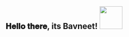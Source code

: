 <div align="center">
<h2> 𝐇𝐞𝐥𝐥𝐨 𝐭𝐡𝐞𝐫𝐞, its Bavneet! <img src="https://th.bing.com/th/id/R.64586bcd321bb40dd2f18b0ab4a767a4?rik=wiMoMLgE2V8vMg&riu=http%3a%2f%2fmedia.giphy.com%2fmedia%2f7cEpLoaShccGQ%2fgiphy.gif&ehk=AAlVScREYo6zHXIg%2bBYuxLOa1XPebWZNF2nx3lJqmnc%3d&risl=&pid=ImgRaw&r=0" width="60"></h2>
</div>

